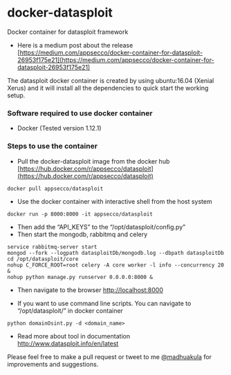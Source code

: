 # docker-datasploit
Docker container for datasploit framework

- Here is a medium post about the release [https://medium.com/appsecco/docker-container-for-datasploit-26953f175e21](https://medium.com/appsecco/docker-container-for-datasploit-26953f175e21)

The datasploit docker container is created by using ubuntu:16.04 (Xenial Xerus) and it will install all the dependencies to quick start the working setup. 

### Software required to use docker container

- Docker (Tested version 1.12.1)

### Steps to use the container

- Pull the docker-datasploit image from the docker hub [https://hub.docker.com/r/appsecco/datasploit](https://hub.docker.com/r/appsecco/datasploit)

```
docker pull appsecco/datasploit
```

- Use the docker container with interactive shell from the host system

```
docker run -p 8000:8000 -it appsecco/datasploit
```

- Then add the “API_KEYS” to the “/opt/datasploit/config.py”
- Then start the mongodb, rabbitmq and celery

```
service rabbitmq-server start
mongod --fork --logpath datasploitDb/mongodb.log --dbpath datasploitDb
cd /opt/datasploit/core
nohup C_FORCE_ROOT=root celery -A core worker -l info --concurrency 20 &
nohup python manage.py runserver 0.0.0.0:8000 &
```

- Then navigate to the browser [http://localhost:8000](http://localhost:8000)

- If you want to use command line scripts. You can navigate to “/opt/datasploit/” in docker container

```
python domainOsint.py -d <domain_name>
```

- Read more about tool in documentation http://www.datasploit.info/en/latest

Please feel free to make a pull request or tweet to me [@madhuakula](https://twitter.com/madhuakula) for improvements and suggestions.
